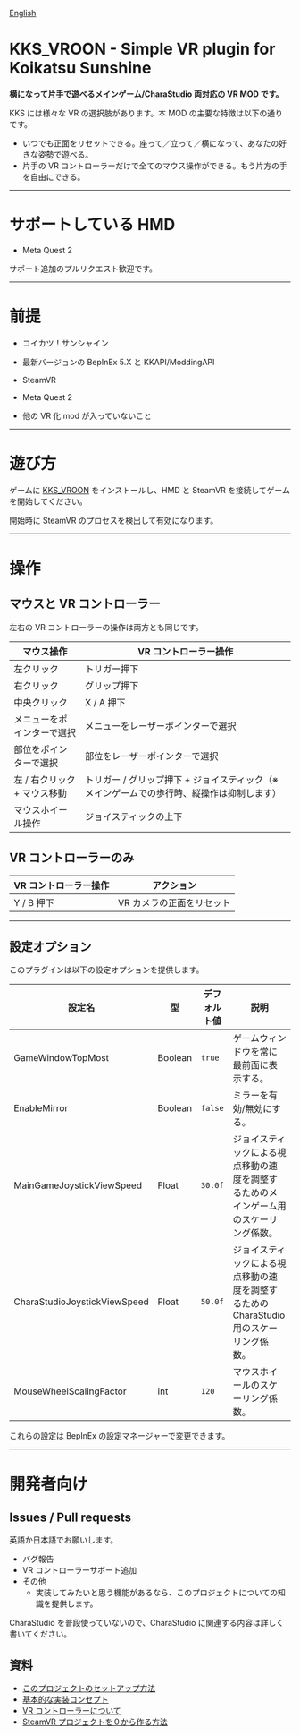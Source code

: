 [English](README.md)

# KKS_VROON - Simple VR plugin for Koikatsu Sunshine
**横になって片手で遊べるメインゲーム/CharaStudio 両対応の VR MOD です。**

KKS には様々な VR の選択肢があります。本 MOD の主要な特徴は以下の通りです。

- いつでも正面をリセットできる。座って／立って／横になって、あなたの好きな姿勢で遊べる。
- 片手の VR コントローラーだけで全てのマウス操作ができる。もう片方の手を自由にできる。

----

# サポートしている HMD
- Meta Quest 2

サポート追加のプルリクエスト歓迎です。

----

# 前提
- コイカツ！サンシャイン
- 最新バージョンの BepInEx 5.X と KKAPI/ModdingAPI
- SteamVR
- Meta Quest 2

- 他の VR 化 mod が入っていないこと

----

# 遊び方
ゲームに [KKS_VROON](https://github.com/toydev/KKS_VROON/releases) をインストールし、HMD と SteamVR を接続してゲームを開始してください。

開始時に SteamVR のプロセスを検出して有効になります。

----

# 操作
## マウスと VR コントローラー
左右の VR コントローラーの操作は両方とも同じです。

|マウス操作|VR コントローラー操作|
|----|----|
|左クリック|トリガー押下|
|右クリック|グリップ押下|
|中央クリック|X / A 押下|
|メニューをポインターで選択|メニューをレーザーポインターで選択|
|部位をポインターで選択|部位をレーザーポインターで選択|
|左 / 右クリック + マウス移動|トリガー / グリップ押下 + ジョイスティック（※メインゲームでの歩行時、縦操作は抑制します）|
|マウスホイール操作|ジョイスティックの上下|

## VR コントローラーのみ
|VR コントローラー操作|アクション|
|----|----|
|Y / B 押下|VR カメラの正面をリセット|

----

## 設定オプション
このプラグインは以下の設定オプションを提供します。

|設定名|型|デフォルト値|説明|
|----|----|----|----|
|GameWindowTopMost|Boolean|`true`|ゲームウィンドウを常に最前面に表示する。|
|EnableMirror|Boolean|`false`|ミラーを有効/無効にする。|
|MainGameJoystickViewSpeed|Float|`30.0f`|ジョイスティックによる視点移動の速度を調整するためのメインゲーム用のスケーリング係数。|
|CharaStudioJoystickViewSpeed|Float|`50.0f`|ジョイスティックによる視点移動の速度を調整するための CharaStudio 用のスケーリング係数。|
|MouseWheelScalingFactor|int|`120`|マウスホイールのスケーリング係数。|

これらの設定は BepInEx の設定マネージャーで変更できます。

----

# 開発者向け
## Issues / Pull requests
英語か日本語でお願いします。

- バグ報告
- VR コントローラーサポート追加
- その他
  - 実装してみたいと思う機能があるなら、このプロジェクトについての知識を提供します。

CharaStudio を普段使っていないので、CharaStudio に関連する内容は詳しく書いてください。

## 資料
- [このプロジェクトのセットアップ方法](/docs/project/HOW_TO_CREATE_STEAMVR_PROJECT.md)
- [基本的な実装コンセプト](/docs/project/BASIC_IMPLEMENTATION_CONCEPTS.md)
- [VR コントローラーについて](/docs/project/ABOUT_VR_CONTROLLER.md)
- [SteamVR プロジェクトを０から作る方法](/docs/project/HOW_TO_CREATE_STEAMVR_PROJECT.md)
